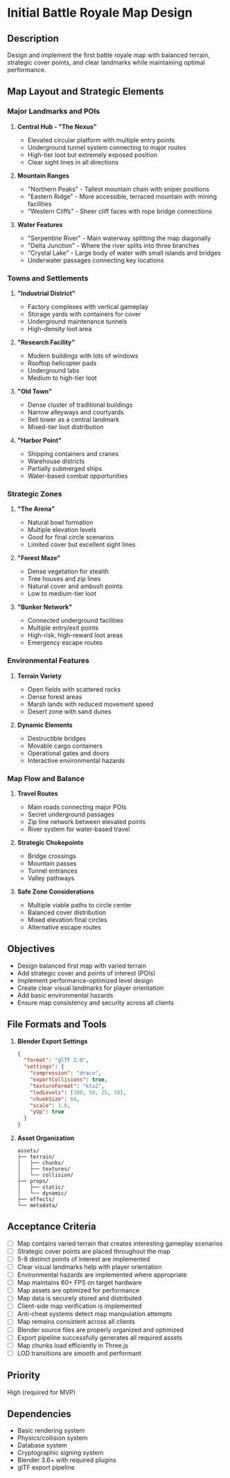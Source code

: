 # Initial Battle Royale Map Design

## Description

Design and implement the first battle royale map with balanced terrain, strategic cover points, and clear landmarks while maintaining optimal performance.

## Map Layout and Strategic Elements

### Major Landmarks and POIs

1. **Central Hub - "The Nexus"**

   - Elevated circular platform with multiple entry points
   - Underground tunnel system connecting to major routes
   - High-tier loot but extremely exposed position
   - Clear sight lines in all directions

2. **Mountain Ranges**

   - "Northern Peaks" - Tallest mountain chain with sniper positions
   - "Eastern Ridge" - More accessible, terraced mountain with mining facilities
   - "Western Cliffs" - Sheer cliff faces with rope bridge connections

3. **Water Features**
   - "Serpentine River" - Main waterway splitting the map diagonally
   - "Delta Junction" - Where the river splits into three branches
   - "Crystal Lake" - Large body of water with small islands and bridges
   - Underwater passages connecting key locations

### Towns and Settlements

1. **"Industrial District"**

   - Factory complexes with vertical gameplay
   - Storage yards with containers for cover
   - Underground maintenance tunnels
   - High-density loot area

2. **"Research Facility"**

   - Modern buildings with lots of windows
   - Rooftop helicopter pads
   - Underground labs
   - Medium to high-tier loot

3. **"Old Town"**

   - Dense cluster of traditional buildings
   - Narrow alleyways and courtyards
   - Bell tower as a central landmark
   - Mixed-tier loot distribution

4. **"Harbor Point"**
   - Shipping containers and cranes
   - Warehouse districts
   - Partially submerged ships
   - Water-based combat opportunities

### Strategic Zones

1. **"The Arena"**

   - Natural bowl formation
   - Multiple elevation levels
   - Good for final circle scenarios
   - Limited cover but excellent sight lines

2. **"Forest Maze"**

   - Dense vegetation for stealth
   - Tree houses and zip lines
   - Natural cover and ambush points
   - Low to medium-tier loot

3. **"Bunker Network"**
   - Connected underground facilities
   - Multiple entry/exit points
   - High-risk, high-reward loot areas
   - Emergency escape routes

### Environmental Features

1. **Terrain Variety**

   - Open fields with scattered rocks
   - Dense forest areas
   - Marsh lands with reduced movement speed
   - Desert zone with sand dunes

2. **Dynamic Elements**
   - Destructible bridges
   - Movable cargo containers
   - Operational gates and doors
   - Interactive environmental hazards

### Map Flow and Balance

1. **Travel Routes**

   - Main roads connecting major POIs
   - Secret underground passages
   - Zip line network between elevated points
   - River system for water-based travel

2. **Strategic Chokepoints**

   - Bridge crossings
   - Mountain passes
   - Tunnel entrances
   - Valley pathways

3. **Safe Zone Considerations**
   - Multiple viable paths to circle center
   - Balanced cover distribution
   - Mixed elevation final circles
   - Alternative escape routes

## Objectives

- Design balanced first map with varied terrain
- Add strategic cover and points of interest (POIs)
- Implement performance-optimized level design
- Create clear visual landmarks for player orientation
- Add basic environmental hazards
- Ensure map consistency and security across all clients

## File Formats and Tools

1. **Blender Export Settings**

   ```json
   {
     "format": "glTF 2.0",
     "settings": {
       "compression": "draco",
       "exportCollisions": true,
       "textureFormat": "ktx2",
       "lodLevels": [100, 50, 25, 10],
       "chunkSize": 64,
       "scale": 1.0,
       "yUp": true
     }
   }
   ```

2. **Asset Organization**
   ```
   assets/
   ├── terrain/
   │   ├── chunks/
   │   ├── textures/
   │   └── collision/
   ├── props/
   │   ├── static/
   │   └── dynamic/
   ├── effects/
   └── metadata/
   ```

## Acceptance Criteria

- [ ] Map contains varied terrain that creates interesting gameplay scenarios
- [ ] Strategic cover points are placed throughout the map
- [ ] 5-8 distinct points of interest are implemented
- [ ] Clear visual landmarks help with player orientation
- [ ] Environmental hazards are implemented where appropriate
- [ ] Map maintains 60+ FPS on target hardware
- [ ] Map assets are optimized for performance
- [ ] Map data is securely stored and distributed
- [ ] Client-side map verification is implemented
- [ ] Anti-cheat systems detect map manipulation attempts
- [ ] Map remains consistent across all clients
- [ ] Blender source files are properly organized and optimized
- [ ] Export pipeline successfully generates all required assets
- [ ] Map chunks load efficiently in Three.js
- [ ] LOD transitions are smooth and performant

## Priority

High (required for MVP)

## Dependencies

- Basic rendering system
- Physics/collision system
- Database system
- Cryptographic signing system
- Blender 3.6+ with required plugins
- glTF export pipeline
